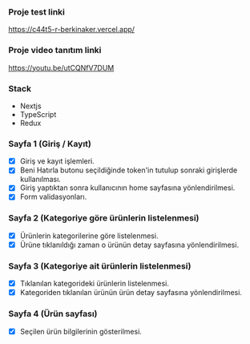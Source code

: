 ### Proje test linki
https://c44t5-r-berkinaker.vercel.app/

### Proje video tanıtım linki
https://youtu.be/utCQNfV7DUM

### Stack
* Nextjs
* TypeScript
* Redux
### Sayfa 1 (Giriş / Kayıt)
- [x]  Giriş ve kayıt işlemleri.
- [x]  Beni Hatırla butonu seçildiğinde token'in tutulup sonraki girişlerde kullanılması.
- [x]  Giriş yaptıktan sonra kullanıcının home sayfasına yönlendirilmesi.
- [x]  Form validasyonları.
### Sayfa 2 (Kategoriye göre ürünlerin listelenmesi)
- [x]  Ürünlerin kategorilerine göre listelenmesi.
- [x]  Ürüne tıklanıldığı zaman o ürünün detay sayfasına yönlendirilmesi.
### Sayfa 3 (Kategoriye ait ürünlerin listelenmesi)
- [x]  Tıklanılan kategorideki ürünlerin listelenmesi.
- [x]  Kategoriden tıklanılan ürünün ürün detay sayfasına yönlendirilmesi.
### Sayfa 4 (Ürün sayfası)
- [x]  Seçilen ürün bilgilerinin gösterilmesi.




